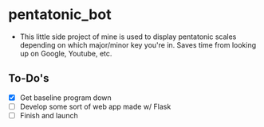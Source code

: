 # pentatonic_bot
  * This little side project of mine is used to display pentatonic scales depending on which major/minor key you're in. Saves    time from looking up on Google, Youtube, etc.
  
## To-Do's
- [x] Get baseline program down
- [ ] Develop some sort of web app made w/ Flask
- [ ] Finish and launch
